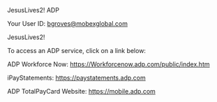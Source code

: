 JesusLives2!
ADP 

Your User ID: bgroves@mobexglobal.com 

JesusLives2! 

To access an ADP service, click on a link below: 

ADP Workforce Now: https://Workforcenow.adp.com/public/index.htm 

iPayStatements: https://paystatements.adp.com 

ADP TotalPayCard Website: https://mobile.adp.com 